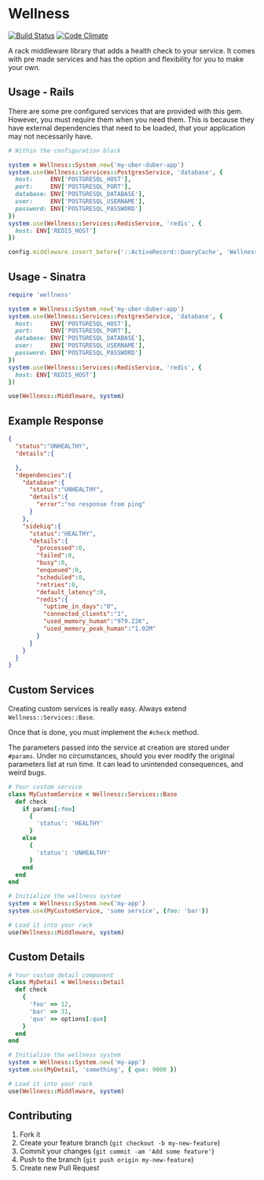 # Wellness

[![Build Status](https://travis-ci.org/warmwaffles/wellness.png?branch=master)](https://travis-ci.org/warmwaffles/wellness)
[![Code Climate](https://codeclimate.com/github/warmwaffles/wellness.png)](https://codeclimate.com/github/warmwaffles/wellness)

A rack middleware library that adds a health check to your service. It comes
with pre made services and has the option and flexibility for you to make your
own.

## Usage - Rails

There are some pre configured services that are provided with this gem.
However, you must require them when you need them. This is because they have
external dependencies that need to be loaded, that your application may not
necessarily have.

```rb
# Within the configuration block

system = Wellness::System.new('my-uber-duber-app')
system.use(Wellness::Services::PostgresService, 'database', {
  host:     ENV['POSTGRESQL_HOST'],
  port:     ENV['POSTGRESQL_PORT'],
  database: ENV['POSTGRESQL_DATABASE'],
  user:     ENV['POSTGRESQL_USERNAME'],
  password: ENV['POSTGRESQL_PASSWORD']
})
system.use(Wellness::Services::RedisService, 'redis', {
  host: ENV['REDIS_HOST']
})

config.middleware.insert_before('::ActiveRecord::QueryCache', 'Wellness::Middleware', system)
```

## Usage - Sinatra

```ruby
require 'wellness'

system = Wellness::System.new('my-uber-duber-app')
system.use(Wellness::Services::PostgresService, 'database', {
  host:     ENV['POSTGRESQL_HOST'],
  port:     ENV['POSTGRESQL_PORT'],
  database: ENV['POSTGRESQL_DATABASE'],
  user:     ENV['POSTGRESQL_USERNAME'],
  password: ENV['POSTGRESQL_PASSWORD']
})
system.use(Wellness::Services::RedisService, 'redis', {
  host: ENV['REDIS_HOST']
})

use(Wellness::Middleware, system)
```

## Example Response

```json
{
  "status":"UNHEALTHY",
  "details":{

  },
  "dependencies":{
    "database":{
      "status":"UNHEALTHY",
      "details":{
        "error":"no response from ping"
      }
    },
    "sidekiq":{
      "status":"HEALTHY",
      "details":{
        "processed":0,
        "failed":0,
        "busy":0,
        "enqueued":0,
        "scheduled":0,
        "retries":0,
        "default_latency":0,
        "redis":{
          "uptime_in_days":"0",
          "connected_clients":"1",
          "used_memory_human":"979.22K",
          "used_memory_peak_human":"1.02M"
        }
      }
    }
  }
}
```

## Custom Services

Creating custom services is really easy. Always extend
`Wellness::Services::Base`.

Once that is done, you must implement the `#check` method.

The parameters passed into the service at creation are stored under `#params`.
Under no circumstances, should you ever modify the original parameters list at
run time. It can lead to unintended consequences, and weird bugs.

```ruby
# Your custom service
class MyCustomService < Wellness::Services::Base
  def check
    if params[:foo]
      {
        'status': 'HEALTHY'
      }
    else
      {
        'status': 'UNHEALTHY'
      }
    end
  end
end

# Initialize the wellness system
system = Wellness::System.new('my-app')
system.use(MyCustomService, 'some service', {foo: 'bar'})

# Load it into your rack
use(Wellness::Middleware, system)
```

## Custom Details

```ruby
# Your custom detail component
class MyDetail < Wellness::Detail
  def check
    {
      'foo' => 12,
      'bar' => 31,
      'qux' => options[:qux]
    }
  end
end

# Initialize the wellness system
system = Wellness::System.new('my-app')
system.use(MyDetail, 'something', { qux: 9000 })

# Load it into your rack
use(Wellness::Middleware, system)
```

## Contributing

1. Fork it
2. Create your feature branch (`git checkout -b my-new-feature`)
3. Commit your changes (`git commit -am 'Add some feature'`)
4. Push to the branch (`git push origin my-new-feature`)
5. Create new Pull Request
